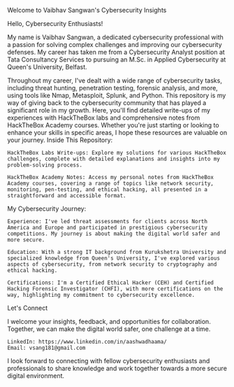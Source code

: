 Welcome to Vaibhav Sangwan's Cybersecurity Insights

Hello, Cybersecurity Enthusiasts!

My name is Vaibhav Sangwan, a dedicated cybersecurity professional with a passion for solving complex challenges and improving our cybersecurity defenses. My career has taken me from a Cybersecurity Analyst position at Tata Consultancy Services to pursuing an M.Sc. in Applied Cybersecurity at Queen's University, Belfast.

Throughout my career, I've dealt with a wide range of cybersecurity tasks, including threat hunting, penetration testing, forensic analysis, and more, using tools like Nmap, Metasploit, Splunk, and Python. This repository is my way of giving back to the cybersecurity community that has played a significant role in my growth. Here, you'll find detailed write-ups of my experiences with HackTheBox labs and comprehensive notes from HackTheBox Academy courses. Whether you're just starting or looking to enhance your skills in specific areas, I hope these resources are valuable on your journey.
Inside This Repository:

    HackTheBox Labs Write-ups: Explore my solutions for various HackTheBox challenges, complete with detailed explanations and insights into my problem-solving process.

    HackTheBox Academy Notes: Access my personal notes from HackTheBox Academy courses, covering a range of topics like network security, monitoring, pen-testing, and ethical hacking, all presented in a straightforward and accessible format.

My Cybersecurity Journey:

    Experience: I've led threat assessments for clients across North America and Europe and participated in prestigious cybersecurity competitions. My journey is about making the digital world safer and more secure.

    Education: With a strong IT background from Kurukshetra University and specialized knowledge from Queen's University, I've explored various aspects of cybersecurity, from network security to cryptography and ethical hacking.

    Certifications: I'm a Certified Ethical Hacker (CEH) and Certified Hacking Forensic Investigator (CHFI), with more certifications on the way, highlighting my commitment to cybersecurity excellence.

Let's Connect

I welcome your insights, feedback, and opportunities for collaboration. Together, we can make the digital world safer, one challenge at a time.

    LinkedIn: https://www.linkedin.com/in/aashwadhaama/
    Email: vsang181@gmail.com

I look forward to connecting with fellow cybersecurity enthusiasts and professionals to share knowledge and work together towards a more secure digital environment.
